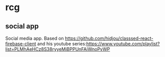 # rcg

## social app

Social media app. Based on https://github.com/hidjou/classsed-react-firebase-client and his youtube series:https://www.youtube.com/playlist?list=PLMhAeHCz8S38ryyeMiBPPUnFAiWnoPvWP 
